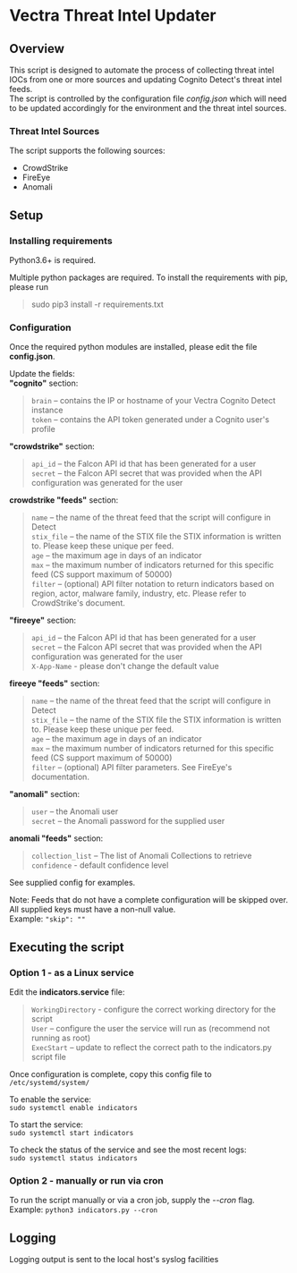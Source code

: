 # Vectra Threat Intel Updater
## Overview
This script is designed to automate the process of collecting threat intel IOCs from one or 
more sources and updating Cognito Detect's threat intel feeds.  
The script is controlled by the configuration file *config.json* which will need to be updated
accordingly for the environment and the threat intel sources.

### Threat Intel Sources
The script supports the following sources:
- CrowdStrike
- FireEye
- Anomali
  
## Setup
### Installing requirements
Python3.6+ is required.  

Multiple python packages are required.  To install the requirements with pip, please run
> sudo pip3 install -r requirements.txt

### Configuration
Once the required python modules are installed, please edit the file **config.json**.  

Update the fields:  
**"cognito"** section:
> `brain` – contains the IP or hostname of your Vectra Cognito Detect instance  
> `token` – contains the API token generated under a Cognito user's profile
 
**"crowdstrike"** section:
> `api_id` – the Falcon API id that has been generated for a user  
> `secret` – the Falcon API secret that was provided when the API configuration was generated for the user
 
**crowdstrike "feeds"** section:  
> `name` – the name of the threat feed that the script will configure in Detect  
> `stix_file` – the name of the STIX file the STIX information is written to.  Please keep these unique per feed.  
> `age` – the maximum age in days of an indicator  
> `max` – the maximum number of indicators returned for this specific feed (CS support maximum of 50000)  
> `filter` – (optional) API filter notation to return indicators based on region, actor, malware family, industry, 
> etc.  Please refer to CrowdStrike's document.

**"fireeye"** section:
> `api_id` – the Falcon API id that has been generated for a user  
> `secret` – the Falcon API secret that was provided when the API configuration was generated for the user  
> `X-App-Name` - please don't change the default value

**fireeye "feeds"** section:  
> `name` – the name of the threat feed that the script will configure in Detect  
> `stix_file` – the name of the STIX file the STIX information is written to.  Please keep these unique per feed.  
> `age` – the maximum age in days of an indicator  
> `max` – the maximum number of indicators returned for this specific feed (CS support maximum of 50000)  
> `filter` – (optional) API filter parameters.  See FireEye's documentation.

**"anomali"** section:
> `user` – the Anomali user  
> `secret` – the Anomali password for the supplied user

**anomali "feeds"** section:  
> `collection_list` – The list of Anomali Collections to retrieve  
> `confidence` - default confidence level

See supplied config for examples.  

Note: Feeds that do not have a complete configuration will be skipped over.  All supplied keys must have a non-null value.  
Example: `"skip": ""`

## Executing the script
### Option 1 - as a Linux service
Edit the **indicators.service** file:  
> `WorkingDirectory` - configure the correct working directory for the script  
> `User` – configure the user the service will run as (recommend not running as root)  
> `ExecStart` – update to reflect the correct path to the indicators.py script file  
 
Once configuration is complete, copy this config file to `/etc/systemd/system/`
 
To enable the service:  
  `sudo systemctl enable indicators`
 
To start the service:  
  `sudo systemctl start indicators`
 
To check the status of the service and see the most recent logs:  
  `sudo systemctl status indicators`

### Option 2 - manually or run via cron
To run the script manually or via a cron job, supply the *--cron* flag.  
Example: `python3 indicators.py --cron`

## Logging
Logging output is sent to the local host's syslog facilities 